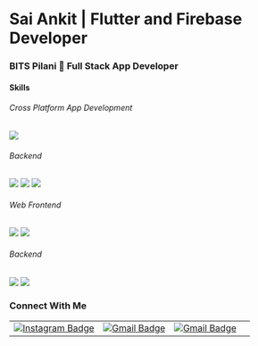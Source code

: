 # Sai Ankit | Flutter and Firebase Developer

### BITS Pilani 🚀 Full Stack App Developer

#### Skills
###### Cross Platform App Development
<img src = "https://www.vectorlogo.zone/logos/flutterio/flutterio-ar21.svg">

###### Backend

<img src = "https://www.vectorlogo.zone/logos/firebase/firebase-ar21.svg">
<img src = "https://www.vectorlogo.zone/logos/nodejs/nodejs-ar21.svg">
<img src ="https://www.vectorlogo.zone/logos/expressjs/expressjs-ar21.svg">

###### Web Frontend
<img src = "https://www.vectorlogo.zone/logos/w3_html5/w3_html5-ar21.svg">

<img src = "https://www.vectorlogo.zone/logos/javascript/javascript-ar21.svg">

###### Backend
<img src = "https://www.vectorlogo.zone/logos/mongodb/mongodb-ar21.svg">
<img src="https://github-readme-stats.vercel.app/api?username=saiankit&hide_border=false&hide=[%22contribs%22]&show_icons=true&title_color=211165&text_color=212861&icon_color=ff3456">


### Connect With Me

|            |            |           |            |
| ----- | ------------- | ------------- | ------------- |
| [![Instagram Badge](https://www.vectorlogo.zone/logos/instagram/instagram-icon.svg)](www.instagram.com/saiankit30)    | [![Gmail Badge](https://www.vectorlogo.zone/logos/gmail/gmail-icon.svg)](mailto:saiankit30@gmail.com) | [![Gmail Badge](https://www.vectorlogo.zone/logos/medium/medium-icon.svg)](https://medium.com/@saiankit30)| |

